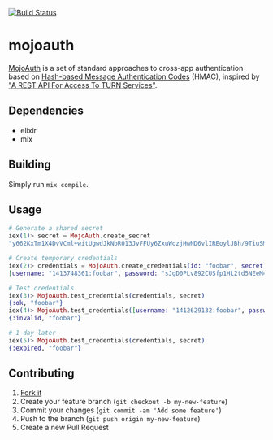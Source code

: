 [![Build Status](https://travis-ci.org/mojolingo/mojo-auth.ex.svg?branch=develop)](http://travis-ci.org/mojolingo/mojo-auth.ex)

# mojoauth

[MojoAuth](http://mojolingo.com/mojoauth) is a set of standard approaches to cross-app authentication based on [Hash-based Message Authentication Codes](http://en.wikipedia.org/wiki/Hash-based_message_authentication_code) (HMAC), inspired by ["A REST API For Access To TURN Services"](http://tools.ietf.org/html/draft-uberti-behave-turn-rest).

## Dependencies

* elixir
* mix

## Building

Simply run `mix compile`.

## Usage

```elixir
# Generate a shared secret
iex(1)> secret = MojoAuth.create_secret
"y662KxTm1X4DvVCml+witUgwdJkNbR013JvFFUy6ZxuWozjHwND6vlIREoylJBh/9TiuSMpBqluNekWqN7kaPg=="

# Create temporary credentials
iex(2)> credentials = MojoAuth.create_credentials(id: "foobar", secret: secret)
[username: "1413748361:foobar", password: "sJgD0PLv892CUSfp1HL2td5NEeM="]

# Test credentials
iex(3)> MojoAuth.test_credentials(credentials, secret)
{:ok, "foobar"}
iex(4)> MojoAuth.test_credentials([username: "1412629132:foobar", password: "wrongpassword"], secret)
{:invalid, "foobar"}

# 1 day later
iex(5)> MojoAuth.test_credentials(credentials, secret)
{:expired, "foobar"}
```

## Contributing

1. [Fork it](https://github.com/mojolingo/mojo-auth.ex/fork)
2. Create your feature branch (`git checkout -b my-new-feature`)
3. Commit your changes (`git commit -am 'Add some feature'`)
4. Push to the branch (`git push origin my-new-feature`)
5. Create a new Pull Request
